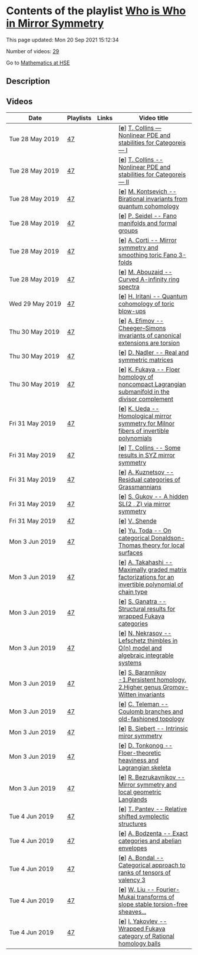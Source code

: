 # Contents of the playlist [Who is Who in Mirror Symmetry](https://www.youtube.com/playlist?list=PLq3E5oubNNoBSdJr_hJdyrEt8DIpz3fLV)

This page updated: Mon 20 Sep 2021 15:12:34

Number of videos: [29](#videos)

Go to [Mathematics at HSE](../README.md)

## Description



## Videos

|Date|Playlists|Links|Video title|
|---|---|---|---|
| Tue&nbsp;28&nbsp;May&nbsp;2019 | [47](../playlists/47 "Who is Who in Mirror Symmetry") |  | [[**e**](https://studio.youtube.com/video/7qF5ru-Uolk/edit "Edit")] [T. Collins — Nonlinear PDE and stabilities for Categoreis — I](https://www.youtube.com/watch?v=7qF5ru-Uolk&list=PLq3E5oubNNoBSdJr_hJdyrEt8DIpz3fLV) |
| Tue&nbsp;28&nbsp;May&nbsp;2019 | [47](../playlists/47 "Who is Who in Mirror Symmetry") |  | [[**e**](https://studio.youtube.com/video/MxxK4nh3FHQ/edit "Edit")] [T. Collins -- Nonlinear PDE and stabilities for Categoreis — II](https://www.youtube.com/watch?v=MxxK4nh3FHQ&list=PLq3E5oubNNoBSdJr_hJdyrEt8DIpz3fLV) |
| Tue&nbsp;28&nbsp;May&nbsp;2019 | [47](../playlists/47 "Who is Who in Mirror Symmetry") |  | [[**e**](https://studio.youtube.com/video/eBUbKAztDOI/edit "Edit")] [M. Kontsevich -- Birational invariants from quantum cohomology](https://www.youtube.com/watch?v=eBUbKAztDOI&list=PLq3E5oubNNoBSdJr_hJdyrEt8DIpz3fLV) |
| Tue&nbsp;28&nbsp;May&nbsp;2019 | [47](../playlists/47 "Who is Who in Mirror Symmetry") |  | [[**e**](https://studio.youtube.com/video/t6ablECqb4U/edit "Edit")] [P. Seidel -- Fano manifolds and formal groups](https://www.youtube.com/watch?v=t6ablECqb4U&list=PLq3E5oubNNoBSdJr_hJdyrEt8DIpz3fLV) |
| Tue&nbsp;28&nbsp;May&nbsp;2019 | [47](../playlists/47 "Who is Who in Mirror Symmetry") |  | [[**e**](https://studio.youtube.com/video/PO74c9oOhAc/edit "Edit")] [A. Corti -- Mirror symmetry and smoothing toric Fano 3-folds](https://www.youtube.com/watch?v=PO74c9oOhAc&list=PLq3E5oubNNoBSdJr_hJdyrEt8DIpz3fLV) |
| Tue&nbsp;28&nbsp;May&nbsp;2019 | [47](../playlists/47 "Who is Who in Mirror Symmetry") |  | [[**e**](https://studio.youtube.com/video/rDbz_DKW02Y/edit "Edit")] [M. Abouzaid -- Curved A-infinity ring spectra](https://www.youtube.com/watch?v=rDbz_DKW02Y&list=PLq3E5oubNNoBSdJr_hJdyrEt8DIpz3fLV) |
| Wed&nbsp;29&nbsp;May&nbsp;2019 | [47](../playlists/47 "Who is Who in Mirror Symmetry") |  | [[**e**](https://studio.youtube.com/video/saervy_pAZ4/edit "Edit")] [H. Iritani -- Quantum cohomology of toric blow-ups](https://www.youtube.com/watch?v=saervy_pAZ4&list=PLq3E5oubNNoBSdJr_hJdyrEt8DIpz3fLV) |
| Thu&nbsp;30&nbsp;May&nbsp;2019 | [47](../playlists/47 "Who is Who in Mirror Symmetry") |  | [[**e**](https://studio.youtube.com/video/vB-nqt-24P8/edit "Edit")] [A. Efimov -- Cheeger–Simons invariants of canonical extensions are torsion](https://www.youtube.com/watch?v=vB-nqt-24P8&list=PLq3E5oubNNoBSdJr_hJdyrEt8DIpz3fLV) |
| Thu&nbsp;30&nbsp;May&nbsp;2019 | [47](../playlists/47 "Who is Who in Mirror Symmetry") |  | [[**e**](https://studio.youtube.com/video/CVIQGfAQmpc/edit "Edit")] [D. Nadler -- Real and symmetric matrices](https://www.youtube.com/watch?v=CVIQGfAQmpc&list=PLq3E5oubNNoBSdJr_hJdyrEt8DIpz3fLV) |
| Thu&nbsp;30&nbsp;May&nbsp;2019 | [47](../playlists/47 "Who is Who in Mirror Symmetry") |  | [[**e**](https://studio.youtube.com/video/cWjsobu98WA/edit "Edit")] [K. Fukaya -- Floer homology of noncompact Lagrangian submanifold in the divisor complement](https://www.youtube.com/watch?v=cWjsobu98WA&list=PLq3E5oubNNoBSdJr_hJdyrEt8DIpz3fLV) |
| Fri&nbsp;31&nbsp;May&nbsp;2019 | [47](../playlists/47 "Who is Who in Mirror Symmetry") |  | [[**e**](https://studio.youtube.com/video/clEwGJd-svU/edit "Edit")] [K. Ueda -- Homological mirror symmetry for Milnor fibers of invertible polynomials](https://www.youtube.com/watch?v=clEwGJd-svU&list=PLq3E5oubNNoBSdJr_hJdyrEt8DIpz3fLV) |
| Fri&nbsp;31&nbsp;May&nbsp;2019 | [47](../playlists/47 "Who is Who in Mirror Symmetry") |  | [[**e**](https://studio.youtube.com/video/liEH-EC2PHo/edit "Edit")] [T. Collins -- Some results in SYZ mirror symmetry](https://www.youtube.com/watch?v=liEH-EC2PHo&list=PLq3E5oubNNoBSdJr_hJdyrEt8DIpz3fLV) |
| Fri&nbsp;31&nbsp;May&nbsp;2019 | [47](../playlists/47 "Who is Who in Mirror Symmetry") |  | [[**e**](https://studio.youtube.com/video/nCqsZaxn_JQ/edit "Edit")] [A. Kuznetsov -- Residual categories of Grassmannians](https://www.youtube.com/watch?v=nCqsZaxn_JQ&list=PLq3E5oubNNoBSdJr_hJdyrEt8DIpz3fLV) |
| Fri&nbsp;31&nbsp;May&nbsp;2019 | [47](../playlists/47 "Who is Who in Mirror Symmetry") |  | [[**e**](https://studio.youtube.com/video/BB0gURmc52o/edit "Edit")] [S. Gukov -- A hidden  SL(2 , Z)  via mirror symmetry](https://www.youtube.com/watch?v=BB0gURmc52o&list=PLq3E5oubNNoBSdJr_hJdyrEt8DIpz3fLV) |
| Fri&nbsp;31&nbsp;May&nbsp;2019 | [47](../playlists/47 "Who is Who in Mirror Symmetry") |  | [[**e**](https://studio.youtube.com/video/nsYA12LkOME/edit "Edit")] [V. Shende](https://www.youtube.com/watch?v=nsYA12LkOME&list=PLq3E5oubNNoBSdJr_hJdyrEt8DIpz3fLV) |
| Mon&nbsp;3&nbsp;Jun&nbsp;2019 | [47](../playlists/47 "Who is Who in Mirror Symmetry") |  | [[**e**](https://studio.youtube.com/video/vh97U8rLXI4/edit "Edit")] [Yu. Toda -- On categorical Donaldson-Thomas theory for local surfaces](https://www.youtube.com/watch?v=vh97U8rLXI4&list=PLq3E5oubNNoBSdJr_hJdyrEt8DIpz3fLV) |
| Mon&nbsp;3&nbsp;Jun&nbsp;2019 | [47](../playlists/47 "Who is Who in Mirror Symmetry") |  | [[**e**](https://studio.youtube.com/video/FSsC0puvEkU/edit "Edit")] [A. Takahashi -- Maximally graded matrix factorizations for an invertible polynomial of chain type](https://www.youtube.com/watch?v=FSsC0puvEkU&list=PLq3E5oubNNoBSdJr_hJdyrEt8DIpz3fLV) |
| Mon&nbsp;3&nbsp;Jun&nbsp;2019 | [47](../playlists/47 "Who is Who in Mirror Symmetry") |  | [[**e**](https://studio.youtube.com/video/p4JxHjTVCLc/edit "Edit")] [S. Ganatra -- Structural results for wrapped Fukaya categories](https://www.youtube.com/watch?v=p4JxHjTVCLc&list=PLq3E5oubNNoBSdJr_hJdyrEt8DIpz3fLV) |
| Mon&nbsp;3&nbsp;Jun&nbsp;2019 | [47](../playlists/47 "Who is Who in Mirror Symmetry") |  | [[**e**](https://studio.youtube.com/video/9FCW--ZiLeI/edit "Edit")] [N. Nekrasov -- Lefschetz thimbles in O(n) model and algebraic integrable systems](https://www.youtube.com/watch?v=9FCW--ZiLeI&list=PLq3E5oubNNoBSdJr_hJdyrEt8DIpz3fLV) |
| Mon&nbsp;3&nbsp;Jun&nbsp;2019 | [47](../playlists/47 "Who is Who in Mirror Symmetry") |  | [[**e**](https://studio.youtube.com/video/AwX5CzxBSsA/edit "Edit")] [S. Barannikov -1.Persistent homology. 2.Higher genus Gromov-Witten invariants](https://www.youtube.com/watch?v=AwX5CzxBSsA&list=PLq3E5oubNNoBSdJr_hJdyrEt8DIpz3fLV "First part: Invariants of Morse complexes and persistent homology.(20min) Second part: Higher genus GW: associative algebra Q(N) and the total generating function for psi-classes and their products") |
| Mon&nbsp;3&nbsp;Jun&nbsp;2019 | [47](../playlists/47 "Who is Who in Mirror Symmetry") |  | [[**e**](https://studio.youtube.com/video/7EjczcrUOhU/edit "Edit")] [C. Teleman -- Coulomb branches and old-fashioned topology](https://www.youtube.com/watch?v=7EjczcrUOhU&list=PLq3E5oubNNoBSdJr_hJdyrEt8DIpz3fLV) |
| Mon&nbsp;3&nbsp;Jun&nbsp;2019 | [47](../playlists/47 "Who is Who in Mirror Symmetry") |  | [[**e**](https://studio.youtube.com/video/l5WQZRLwb-s/edit "Edit")] [B. Siebert -- Intrinsic miror symmetry](https://www.youtube.com/watch?v=l5WQZRLwb-s&list=PLq3E5oubNNoBSdJr_hJdyrEt8DIpz3fLV) |
| Mon&nbsp;3&nbsp;Jun&nbsp;2019 | [47](../playlists/47 "Who is Who in Mirror Symmetry") |  | [[**e**](https://studio.youtube.com/video/xmWQLrRN9x4/edit "Edit")] [D. Tonkonog -- Floer-theoretic heaviness and Lagrangian skeleta](https://www.youtube.com/watch?v=xmWQLrRN9x4&list=PLq3E5oubNNoBSdJr_hJdyrEt8DIpz3fLV) |
| Mon&nbsp;3&nbsp;Jun&nbsp;2019 | [47](../playlists/47 "Who is Who in Mirror Symmetry") |  | [[**e**](https://studio.youtube.com/video/YflYq1rdD78/edit "Edit")] [R. Bezrukavnikov -- Mirror symmetry and local geometric Langlands](https://www.youtube.com/watch?v=YflYq1rdD78&list=PLq3E5oubNNoBSdJr_hJdyrEt8DIpz3fLV) |
| Tue&nbsp;4&nbsp;Jun&nbsp;2019 | [47](../playlists/47 "Who is Who in Mirror Symmetry") |  | [[**e**](https://studio.youtube.com/video/alJ5Ws5NM5w/edit "Edit")] [T. Pantev -- Relative shifted symplectic structures](https://www.youtube.com/watch?v=alJ5Ws5NM5w&list=PLq3E5oubNNoBSdJr_hJdyrEt8DIpz3fLV) |
| Tue&nbsp;4&nbsp;Jun&nbsp;2019 | [47](../playlists/47 "Who is Who in Mirror Symmetry") |  | [[**e**](https://studio.youtube.com/video/CBZ9SfZ0ngE/edit "Edit")] [A. Bodzenta -- Exact categories and abelian envelopes](https://www.youtube.com/watch?v=CBZ9SfZ0ngE&list=PLq3E5oubNNoBSdJr_hJdyrEt8DIpz3fLV) |
| Tue&nbsp;4&nbsp;Jun&nbsp;2019 | [47](../playlists/47 "Who is Who in Mirror Symmetry") |  | [[**e**](https://studio.youtube.com/video/8EEXpmvcB0A/edit "Edit")] [A. Bondal -- Categorical approach to ranks of tensors of valency 3](https://www.youtube.com/watch?v=8EEXpmvcB0A&list=PLq3E5oubNNoBSdJr_hJdyrEt8DIpz3fLV) |
| Tue&nbsp;4&nbsp;Jun&nbsp;2019 | [47](../playlists/47 "Who is Who in Mirror Symmetry") |  | [[**e**](https://studio.youtube.com/video/xGopibMJANg/edit "Edit")] [W. Liu -- Fourier-Mukai transforms of slope stable torsion-free sheaves...](https://www.youtube.com/watch?v=xGopibMJANg&list=PLq3E5oubNNoBSdJr_hJdyrEt8DIpz3fLV) |
| Tue&nbsp;4&nbsp;Jun&nbsp;2019 | [47](../playlists/47 "Who is Who in Mirror Symmetry") |  | [[**e**](https://studio.youtube.com/video/ulnmCQ72qQg/edit "Edit")] [I. Yakovlev -- Wrapped Fukaya category of Rational homology balls](https://www.youtube.com/watch?v=ulnmCQ72qQg&list=PLq3E5oubNNoBSdJr_hJdyrEt8DIpz3fLV) |

